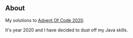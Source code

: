 ## About ##
My solutions to [Advent Of Code 2020](https://adventofcode.com/2020).

It's year 2020 and I have decided to dust off my Java skills.